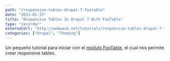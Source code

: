 ```yaml
---
path: "/responsive-tables-drupal-7-footable"
date: "2013-01-23"
title: "Responsive Tables In Drupal 7 With FooTable"
type: "recordar"
externalUrl: "http://webwash.net/tutorials/responsive-tables-drupal-7-footable"
categories: ["Drupal", "Theming"]
---
```


Un pequeño tutorial para iniciar con el [módulo FooTable](http://drupal.org/project/footable), el cual nos permite crear responsive tables.

